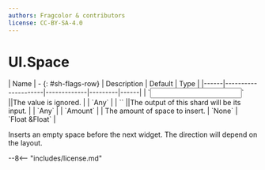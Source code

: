 ```yaml
---
authors: Fragcolor & contributors
license: CC-BY-SA-4.0
---
```



# UI.Space

<div class="sh-parameters" markdown="1">
| Name | - {: #sh-flags-row} | Description | Default | Type |
|------|---------------------|-------------|---------|------|
| `<input>` ||The value is ignored. | | `Any` |
| `<output>` ||The output of this shard will be its input. | | `Any` |
| `Amount` |  | The amount of space to insert. | `None` | `Float &Float` |

</div>

Inserts an empty space before the next widget. The direction will depend on the layout.

--8<-- "includes/license.md"
